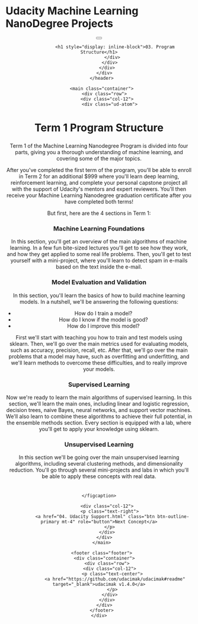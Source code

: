 # Udacity Machine Learning NanoDegree Projects
<div id="content">
      <header class="container-fluild header">
        <div class="container">
          <div class="row">
            <div class="col-12">
              <div class="align-items-middle">
                <button type="button" id="sidebarCollapse" class="btn btn-toggle-sidebar">
                  <div></div>
                  <div></div>
                  <div></div>
                </button>

                <h1 style="display: inline-block">03. Program Structure</h1>
              </div>
            </div>
          </div>
        </div>
      </header>

      <main class="container">
        <div class="row">
          <div class="col-12">
            <div class="ud-atom">
  <h3></h3>
  <div>
  <h1 id="term-1-program-structure">Term 1 Program Structure</h1>
</div>

</div>
<div class="divider"></div><div class="ud-atom">
  <h3></h3>
  <div>
  <p>Term 1 of the Machine Learning Nanodegree Program is divided into four parts, giving you a thorough understanding of machine learning, and covering some of the major topics.</p>
<p>After you've completed the first term of the program, you'll be able to enroll in Term 2 for an additional $999 where you'll learn deep learning, reinforcement learning, and complete your personal capstone project all with the support of Udacity's mentors and expert reviewers. You'll then receive your Machine Learning Nanodegree graduation certificate after you have completed both terms!</p>
<p>But first, here are the 4 sections in Term 1:</p>
<h3 id="machine-learning-foundations">Machine Learning Foundations</h3>
<p>In this section, you'll get an overview of the main algorithms of machine learning. In a few fun bite-sized lectures you'll get to see how they work, and how they get applied to some real life problems. Then, you'll get to test yourself with a mini-project, where you'll learn to detect spam in e-mails based on the text inside the e-mail.</p>
<h3 id="model-evaluation-and-validation">Model Evaluation and Validation</h3>
<p>In this section, you'll learn the basics of how to build machine learning models. In a nutshell, we'll be answering the following questions:</p>
<ul>
<li>How do I train a model?</li>
<li>How do I know if the model is good?</li>
<li>How do I improve this model?</li>
</ul>
<p>First we'll start with teaching you how to train and test models using sklearn. Then, we'll go over the main metrics used for evaluating models, such as accuracy, precision, recall, etc. After that, we'll go over the main problems that a model may have, such as overfitting and underfitting, and we'll learn methods to overcome these difficulties, and to really improve your models.</p>
<h3 id="supervised-learning">Supervised Learning</h3>
<p>Now we're ready to learn the main algorithms of supervised learning. In this section, we'll learn the main ones, including linear and logistic regression, decision trees, naive Bayes, neural networks, and support vector machines. We'll also learn to combine these algorithms to achieve their full potential, in the ensemble methods section. Every section is equipped with a lab, where you'll get to apply your knowledge using sklearn.</p>
<h3 id="unsupervised-learning">Unsupervised Learning</h3>
<p>In this section we'll be going over the main unsupervised learning algorithms, including several clustering methods, and dimensionality reduction. You'll go through several mini-projects and labs in which you'll be able to apply these concepts with real data.</p>
</div>

</div>
<div class="divider"></div><div class="ud-atom">
  <h3></h3>
  <div>
  <figure class="figure">
    <img src="img/1-14-machine-learning-and-stanley2x.jpg" alt="" class="img img-fluid">
    <figcaption class="figure-caption">
      
    </figcaption>
  </figure>
</div>


</div>
<div class="divider"></div>
          </div>

          <div class="col-12">
            <p class="text-right">
              <a href="04. Udacity Support.html" class="btn btn-outline-primary mt-4" role="button">Next Concept</a>
            </p>
          </div>
        </div>
      </main>

      <footer class="footer">
        <div class="container">
          <div class="row">
            <div class="col-12">
              <p class="text-center">
                <a href="https://github.com/udacimak/udacimak#readme" target="_blank">udacimak v1.4.0</a>
              </p>
            </div>
          </div>
        </div>
      </footer>
    </div>
